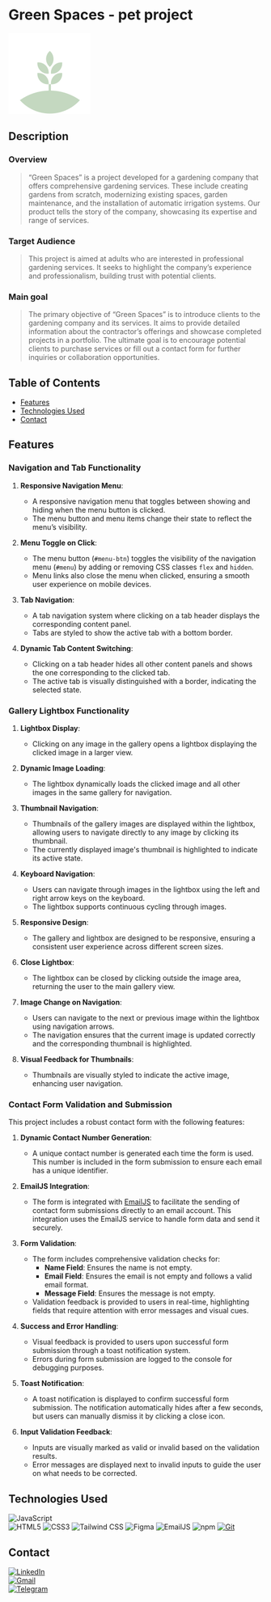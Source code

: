 
# Green Spaces - pet project
![Image](/images/logo-icon.svg)

## Description

### Overview
>“Green Spaces” is a project developed for a gardening company that offers comprehensive gardening services. These include creating gardens from scratch, modernizing existing spaces, garden maintenance, and the installation of automatic irrigation systems. Our product tells the story of the company, showcasing its expertise and range of services.

### Target Audience
>This project is aimed at adults who are interested in professional gardening services. It seeks to highlight the company’s experience and professionalism, building trust with potential clients.

### Main goal
>The primary objective of “Green Spaces” is to introduce clients to the gardening company and its services. It aims to provide detailed information about the contractor’s offerings and showcase completed projects in a portfolio. The ultimate goal is to encourage potential clients to purchase services or fill out a contact form for further inquiries or collaboration opportunities.

## Table of Contents
- [Features](#features)
- [Technologies Used](#technologies-used)
- [Contact](#contact)

## Features

### Navigation and Tab Functionality

1. **Responsive Navigation Menu**:
    - A responsive navigation menu that toggles between showing and hiding when the menu button is clicked.
    - The menu button and menu items change their state to reflect the menu’s visibility.

2. **Menu Toggle on Click**:
    - The menu button (`#menu-btn`) toggles the visibility of the navigation menu (`#menu`) by adding or removing CSS classes `flex` and `hidden`.
    - Menu links also close the menu when clicked, ensuring a smooth user experience on mobile devices.

3. **Tab Navigation**:
    - A tab navigation system where clicking on a tab header displays the corresponding content panel.
    - Tabs are styled to show the active tab with a bottom border.

4. **Dynamic Tab Content Switching**:
    - Clicking on a tab header hides all other content panels and shows the one corresponding to the clicked tab.
    - The active tab is visually distinguished with a border, indicating the selected state.


### Gallery Lightbox Functionality

1. **Lightbox Display**:
    - Clicking on any image in the gallery opens a lightbox displaying the clicked image in a larger view.

2. **Dynamic Image Loading**:
    - The lightbox dynamically loads the clicked image and all other images in the same gallery for navigation.

3. **Thumbnail Navigation**:
    - Thumbnails of the gallery images are displayed within the lightbox, allowing users to navigate directly to any image by clicking its thumbnail.
    - The currently displayed image's thumbnail is highlighted to indicate its active state.

4. **Keyboard Navigation**:
    - Users can navigate through images in the lightbox using the left and right arrow keys on the keyboard.
    - The lightbox supports continuous cycling through images.

5. **Responsive Design**:
    - The gallery and lightbox are designed to be responsive, ensuring a consistent user experience across different screen sizes.

6. **Close Lightbox**:
    - The lightbox can be closed by clicking outside the image area, returning the user to the main gallery view.

7. **Image Change on Navigation**:
    - Users can navigate to the next or previous image within the lightbox using navigation arrows.
    - The navigation ensures that the current image is updated correctly and the corresponding thumbnail is highlighted.

8. **Visual Feedback for Thumbnails**:
    - Thumbnails are visually styled to indicate the active image, enhancing user navigation.

### Contact Form Validation and Submission

This project includes a robust contact form with the following features:

1. **Dynamic Contact Number Generation**:
    - A unique contact number is generated each time the form is used. This number is included in the form submission to ensure each email has a unique identifier.

2. **EmailJS Integration**:
    - The form is integrated with [EmailJS](https://www.emailjs.com/) to facilitate the sending of contact form submissions directly to an email account. This integration uses the EmailJS service to handle form data and send it securely.

3. **Form Validation**:
    - The form includes comprehensive validation checks for:
        - **Name Field**: Ensures the name is not empty.
        - **Email Field**: Ensures the email is not empty and follows a valid email format.
        - **Message Field**: Ensures the message is not empty.
    - Validation feedback is provided to users in real-time, highlighting fields that require attention with error messages and visual cues.

4. **Success and Error Handling**:
    - Visual feedback is provided to users upon successful form submission through a toast notification system.
    - Errors during form submission are logged to the console for debugging purposes.

5. **Toast Notification**:
    - A toast notification is displayed to confirm successful form submission. The notification automatically hides after a few seconds, but users can manually dismiss it by clicking a close icon.

6. **Input Validation Feedback**:
    - Inputs are visually marked as valid or invalid based on the validation results.
    - Error messages are displayed next to invalid inputs to guide the user on what needs to be corrected.

## Technologies Used
![JavaScript](https://img.shields.io/badge/JavaScript-ES6+-yellow?style=for-the-badge&logo=javascript&logoColor=white) <br>
![HTML5](https://img.shields.io/badge/HTML5-E34F26?style=for-the-badge&logo=html5&logoColor=white)
![CSS3](https://img.shields.io/badge/CSS3-1572B6?style=for-the-badge&logo=css3&logoColor=white)
![Tailwind CSS](https://img.shields.io/badge/Tailwind_CSS-38B2AC?style=for-the-badge&logo=tailwind-css&logoColor=white)
![Figma](https://img.shields.io/badge/Figma-F24E1E?style=for-the-badge&logo=figma&logoColor=white)
![EmailJS](https://img.shields.io/badge/EmailJS-000000?style=for-the-badge&logoColor=white)
![npm](https://img.shields.io/badge/npm-CB3837?style=for-the-badge&logo=npm&logoColor=white)
[![Git](https://img.shields.io/badge/Git-F05032?style=for-the-badge&logo=git&logoColor=white)](https://github.com/your-username)


## Contact
[![LinkedIn](https://img.shields.io/badge/LinkedIn-0077B5?style=for-the-badge&logo=linkedin&logoColor=white)](https://www.linkedin.com/in/serhii-bolhovskyi-235503261) <br>
[![Gmail](https://img.shields.io/badge/Gmail-D14836?style=for-the-badge&logo=gmail&logoColor=white)](mailto:azeror72@gmail.com) <br>
[![Telegram](https://img.shields.io/badge/Telegram-2CA5E0?style=for-the-badge&logo=telegram&logoColor=white)](https://t.me/SerhiiB21)
